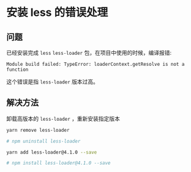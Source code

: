 # 安装 less 的错误处理

## 问题

已经安装完成 `less` `less-loader` 包，在项目中使用的时候，编译报错:

`Module build failed: TypeError: loaderContext.getResolve is not a function`

这个错误是指 `less-loader` 版本过高。

## 解决方法

卸载高版本的 `less-loader` ，重新安装指定版本

```bash
yarn remove less-loader

# npm uninstall less-loader
```

```bash
yarn add less-loader@4.1.0 --save

# npm install less-loader@4.1.0 --save
```
